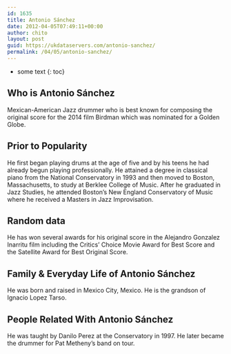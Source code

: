 ```yaml
---
id: 1635
title: Antonio Sánchez
date: 2012-04-05T07:49:11+00:00
author: chito
layout: post
guid: https://ukdataservers.com/antonio-sanchez/
permalink: /04/05/antonio-sanchez/
---
```


* some text
{: toc}


## Who is  Antonio Sánchez
                  
                  
                  
Mexican-American Jazz drummer who is best known for composing the original score for the 2014 film Birdman which was nominated for a Golden Globe. 
                  
                
                
                
## Prior to Popularity 
                  
                  
                  
He first began playing drums at the age of five and by his teens he had already begun playing professionally. He attained a degree in classical piano from the National Conservatory in 1993 and then moved to Boston, Massachusetts, to study at Berklee College of Music. After he graduated in Jazz Studies, he attended Boston&#8217;s New England Conservatory of Music where he received a Masters in Jazz Improvisation. 
                  
                
                
                
## Random data 
                  
                  
                  
He has won several awards for his original score in the Alejandro Gonzalez Inarritu film including the Critics&#8217; Choice Movie Award for Best Score and the Satellite Award for Best Original Score.
                  
                
                
                
## Family & Everyday Life of Antonio Sánchez
                  
                  
                  
He was born and raised in Mexico City, Mexico. He is the grandson of Ignacio Lopez Tarso. 
                  
                
                
                
## People Related With  Antonio Sánchez
                  
                  
                  
He was taught by Danilo Perez at the Conservatory in 1997. He later became the drummer for Pat Metheny&#8217;s band on tour. 
                  
                
              
            
          
          
          
    
    
  

